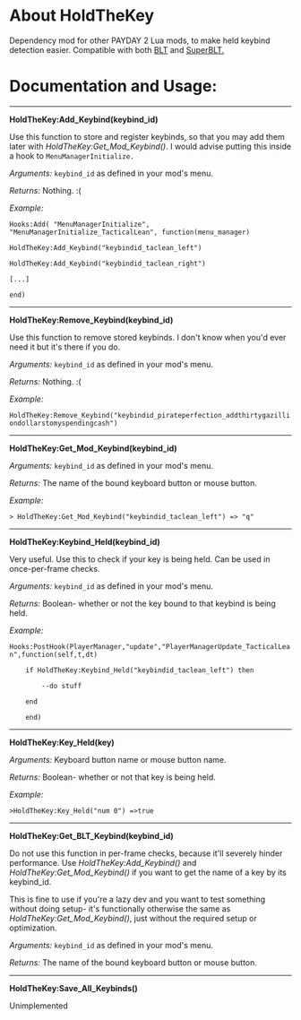 # About HoldTheKey
Dependency mod for other PAYDAY 2 Lua mods, to make held keybind detection easier.
Compatible with both [BLT](https://github.com/JamesWilko/Payday-2-BLT-Lua) and [SuperBLT.](https://superblt.znix.xyz)

# Documentation and Usage:

---

**HoldTheKey:Add_Keybind(keybind_id)**

  Use this function to store and register keybinds, so that you may add them later with *HoldTheKey:Get_Mod_Keybind()*. I would advise putting this inside a hook to `MenuManagerInitialize.`

  *Arguments:* `keybind_id` as defined in your mod's menu.

  *Returns:* Nothing. :(

  *Example:* 

  `Hooks:Add( "MenuManagerInitialize", "MenuManagerInitialize_TacticalLean", function(menu_manager)`

  `HoldTheKey:Add_Keybind("keybindid_taclean_left")`

  `HoldTheKey:Add_Keybind("keybindid_taclean_right")`

  `[...]`

  `end)`

---

**HoldTheKey:Remove_Keybind(keybind_id)**

  Use this function to remove stored keybinds. I don't know when you'd ever need it but it's there if you do.

  *Arguments:* `keybind_id` as defined in your mod's menu.

  *Returns:* Nothing. :(

  *Example:*

  `HoldTheKey:Remove_Keybind("keybindid_pirateperfection_addthirtygazilliondollarstomyspendingcash")`

---

**HoldTheKey:Get_Mod_Keybind(keybind_id)**

  *Arguments:* `keybind_id` as defined in your mod's menu.

  *Returns:* The name of the bound keyboard button or mouse button.

  *Example:*

  `> HoldTheKey:Get_Mod_Keybind("keybindid_taclean_left")
  => "q"`

---

**HoldTheKey:Keybind_Held(keybind_id)**

  Very useful. Use this to check if your key is being held. Can be used in once-per-frame checks.

  *Arguments:* `keybind_id` as defined in your mod's menu.

  *Returns:* Boolean- whether or not the key bound to that keybind is being held.

  *Example:* 

  `Hooks:PostHook(PlayerManager,"update","PlayerManagerUpdate_TacticalLean",function(self,t,dt)`
  
  `    if HoldTheKey:Keybind_Held("keybindid_taclean_left") then`
  
  `        --do stuff`
  
  `    end`
  
  `    end)`
  
---

**HoldTheKey:Key_Held(key)**

  *Arguments:* Keyboard button name or mouse button name.

  *Returns:* Boolean- whether or not that key is being held.

  *Example:*

  `>HoldTheKey:Key_Held("num 0")
  =>true`

---

**HoldTheKey:Get_BLT_Keybind(keybind_id)**

  Do not use this function in per-frame checks, because it'll severely hinder performance. Use *HoldTheKey:Add_Keybind()* and *HoldTheKey:Get_Mod_Keybind()* if you want to get the name of a key by its keybind_id.

  This is fine to use if you're a lazy dev and you want to test something without doing setup- it's functionally otherwise the same as *HoldTheKey:Get_Mod_Keybind()*, just without the required setup or optimization.

  *Arguments:* `keybind_id` as defined in your mod's menu.

  *Returns:* The name of the bound keyboard button or mouse button.

---

**HoldTheKey:Save_All_Keybinds()**

  Unimplemented

